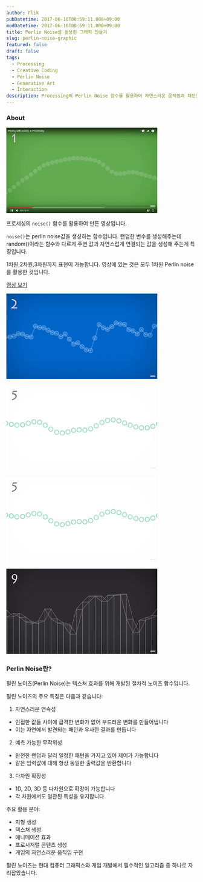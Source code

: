 ```yaml
---
author: Flik
pubDatetime: 2017-06-10T00:59:11.000+09:00
modDatetime: 2017-06-10T00:59:11.000+09:00
title: Perlin Noise를 활용한 그래픽 만들기
slug: perlin-noise-graphic
featured: false
draft: false
tags:
  - Processing
  - Creative Coding
  - Perlin Noise
  - Generative Art
  - Interaction
description: Processing의 Perlin Noise 함수를 활용하여 자연스러운 움직임과 패턴을 가진 그래픽 작품을 만드는 방법을 소개합니다. 1차원 Perlin Noise를 통해 다양한 시각적 효과를 구현하는 과정을 설명합니다.
---
```


### About

![스크린샷](2017-06-10-01-00-29.png)

프로세싱의 `noise()` 함수를 활용하여 만든 영상입니다.

`noise()`는 perlin noise값을 생성하는 함수입니다.
랜덤한 변수를 생성해주는데 random()이라는 함수와 다르게 주변 값과 자연스럽게 연결되는 값을 생성해 주는게 특징입니다.

1차원,2차원,3차원까지 표현이 가능합니다.
영상에 있는 것은 모두 1차원 Perlin noise를 활용한 것입니다.

[영상 보기](https://youtu.be/GRMAaLLZS_o)

![스크린샷](2017-06-10-01-00-44.png)

![스크린샷](2017-06-10-01-00-53.png)

![스크린샷](2017-06-10-01-01-03.png)

![스크린샷](2017-06-10-01-01-19.png)

### Perlin Noise란?

펄린 노이즈(Perlin Noise)는 텍스처 효과를 위해 개발된 절차적 노이즈 함수입니다.

펄린 노이즈의 주요 특징은 다음과 같습니다:

1. 자연스러운 연속성

- 인접한 값들 사이에 급격한 변화가 없어 부드러운 변화를 만들어냅니다
- 이는 자연에서 발견되는 패턴과 유사한 결과를 만듭니다

2. 예측 가능한 무작위성

- 완전한 랜덤과 달리 일정한 패턴을 가지고 있어 제어가 가능합니다
- 같은 입력값에 대해 항상 동일한 출력값을 반환합니다

3. 다차원 확장성

- 1D, 2D, 3D 등 다차원으로 확장이 가능합니다
- 각 차원에서도 일관된 특성을 유지합니다

주요 활용 분야:

- 지형 생성
- 텍스처 생성
- 애니메이션 효과
- 프로시저럴 콘텐츠 생성
- 게임의 자연스러운 움직임 구현

펄린 노이즈는 현대 컴퓨터 그래픽스와 게임 개발에서 필수적인 알고리즘 중 하나로 자리잡았습니다.
